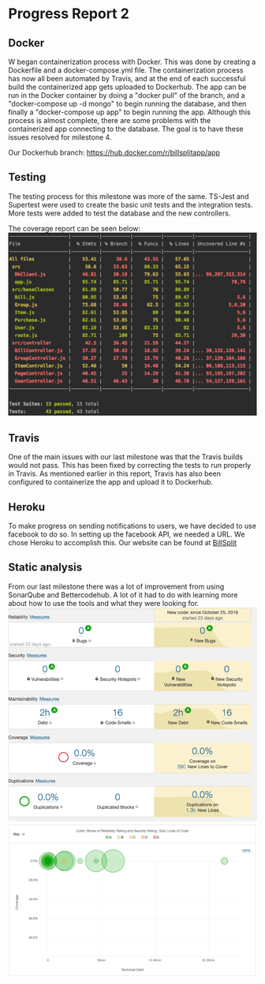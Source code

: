 # Progress Report 2

## Docker
W began containerization process with Docker. This was done by creating a Dockerfile and a
docker-compose.yml file. The containerization process has now all been automated by Travis, and at the end of each
successful build the containerized app gets uploaded to Dockerhub. The app can be run in the Docker container by doing a
"docker pull" of the branch, and a "docker-compose up -d mongo" to begin running the database, and then finally a
"docker-compose up app" to begin running the app. Although this process is almost complete, there are some problems with the
containerized app connecting to the database. The goal is to have these issues resolved for milestone 4.

Our Dockerhub branch: https://hub.docker.com/r/billsplitapp/app

## Testing
The testing process for this milestone was more of the same. TS-Jest and Supertest were used to create the basic unit tests
and the integration tests. More tests were added to test the database and the new controllers.

The coverage report can be seen below:
![code coverage](./code_coverage/coverage2.png)

## Travis
One of the main issues with our last milestone was that the Travis builds would not pass. This has been fixed by correcting
the tests to run properly in Travis. As mentioned earlier in this report, Travis has also been configured to containerize the app
and upload it to Dockerhub.

## Heroku
To make progress on sending notifications to users, we have decided to use facebook to do so. In setting up the facebook API, we needed a URL. We chose Heroku to accomplish this. Our website can be found at [BillSplit](https://billsplittt.herokuapp.com/)

## Static analysis
From our last milestone there was a lot of improvement from using SonarQube and Bettercodehub. A lot of it had to do with learning more about how to use the tools and what they were looking for.
![static analysis](./static_analysis/static3.png)
![static analysis graph](./static_analysis/graph2.png)
